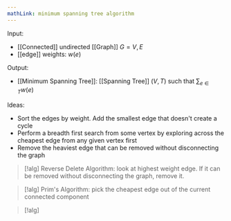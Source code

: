 ```yaml
---
mathLink: minimum spanning tree algorithm
---
```


Input: 
- [[Connected]] undirected [[Graph]] $G=V,E$
- [[edge]] weights: $w(e)$

Output:
- [[Minimum Spanning Tree]]: [[Spanning Tree]] $(V,T)$ such that $\sum_{e\in T}w(e)$

Ideas:
- Sort the edges by weight. Add the smallest edge that doesn't create a cycle
- Perform a breadth first search from some vertex by exploring across the cheapest edge from any given vertex first
- Remove the heaviest edge that can be removed without disconnecting the graph

>[!alg]
Reverse Delete Algorithm: look at highest weight edge. If it can be removed without disconnecting the graph, remove it.

>[!alg]
Prim's Algorithm: pick the cheapest edge out of the current connected component

>[!alg]
>